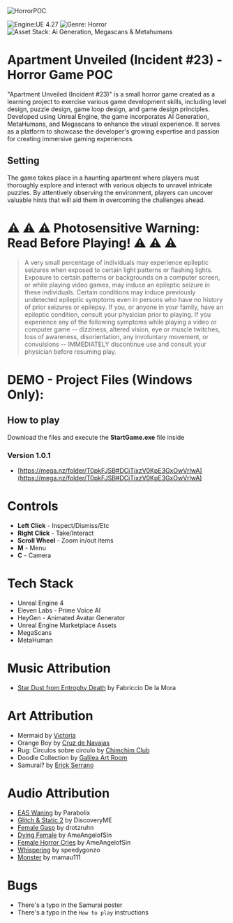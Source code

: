 ![HorrorPOC](https://github.com/anchowake/HorrorPOC/assets/2279469/41f34458-25e3-4b7b-8aca-97c4ce4764d2)

![Engine:UE 4.27](https://img.shields.io/badge/Engine-UE%202.7-blue?style=for-the-badge)
![Genre: Horror](https://img.shields.io/badge/Genre-Horror-blue?style=for-the-badge)
![Asset Stack: Ai Generation, Megascans & Metahumans](https://img.shields.io/badge/Asset%20Stack-AI%20Generation,%20Megascans%20&%20Metahumans-red?style=for-the-badge) 


# Apartment Unveiled (Incident #23) - Horror Game POC

"Apartment Unveiled (Incident #23)" is a small horror game created as a learning project to exercise various game development skills, including level design, puzzle design, game loop design, and game design principles. Developed using Unreal Engine, the game incorporates AI Generation, MetaHumans, and Megascans to enhance the visual experience. It serves as a platform to showcase the developer's growing expertise and passion for creating immersive gaming experiences.

## Setting
The game takes place in a haunting apartment where players must thoroughly explore and interact with various objects to unravel intricate puzzles. By attentively observing the environment, players can uncover valuable hints that will aid them in overcoming the challenges ahead.

# ⚠️ ⚠️ ⚠️ Photosensitive Warning: Read Before Playing! ⚠️ ⚠️ ⚠️
> A very small percentage of individuals may experience epileptic seizures when exposed to certain light patterns or flashing lights. Exposure to certain patterns or backgrounds on a computer screen, or while playing video games, may induce an epileptic seizure in these individuals. Certain conditions may induce previously undetected epileptic symptoms even in persons who have no history of prior seizures or epilepsy.
> If you, or anyone in your family, have an epileptic condition, consult your physician prior to playing. If you experience any of the following symptoms while playing a video or computer game -- dizziness, altered vision, eye or muscle twitches, loss of awareness, disorientation, any involuntary movement, or convulsions -- IMMEDIATELY discontinue use and consult your physician before resuming play.

#  DEMO - Project Files (Windows Only): 

## How to play
Download the files and execute the **StartGame.exe** file inside

### Version 1.0.1
- [https://mega.nz/folder/T0pkFJSB#DCjTixzV0KpE3GxOwVrlwA](https://mega.nz/folder/T0pkFJSB#DCjTixzV0KpE3GxOwVrlwA)

# Controls

- **Left Click** - Inspect/Dismiss/Etc
- **Right Click** - Take/Interact
- **Scroll Wheel** - Zoom in/out items
- **M** - Menu
- **C** - Camera

# Tech Stack
- Unreal Engine 4
- Eleven Labs - Prime Voice AI
- HeyGen - Animated Avatar Generator
- Unreal Engine Marketplace Assets
- MegaScans
- MetaHuman

# Music Attribution
- [Star Dust from Entrophy Death](https://fabricciodelamora.bandcamp.com/track/star-dust) by Fabriccio De la Mora

# Art Attribution
- Mermaid by [Victoria](https://www.deviantart.com/victoria-star)
- Orange Boy by [Cruz de Navajas](https://instagram.com/crzdnvjs)
- Rug: Circulos sobre circulo by [Chimchim Club](https://chimchim.club/)
- Doodle Collection by [Galilea Art Room](https://www.instagram.com/galileas.art.room/)
- Samurai? by [Erick Serrano](https://www.instagram.com/erick.serranov/)

# Audio Attribution
- [EAS Waning](https://freesound.org/people/parabolix/sounds/71103/) by Parabolix
- [Glitch & Static 2](https://freesound.org/people/DiscoveryME/sounds/273146/) by DiscoveryME
- [Female Gasp](https://freesound.org/people/drotzruhn/sounds/405203/) by drotzruhn
- [Dying Female](https://freesound.org/people/AmeAngelofSin/sounds/345049/) by AmeAngelofSin
- [Female Horror Cries](https://freesound.org/people/AmeAngelofSin/sounds/394606/) by AmeAngelofSin
- [Whispering](https://freesound.org/people/speedygonzo/sounds/257649/) by speedygonzo
- [Monster](https://freesound.org/people/mamau111/sounds/594264/) by mamau111

#  Bugs
 - There's a typo in the Samurai poster
 - There's a typo in the `How to play` instructions

